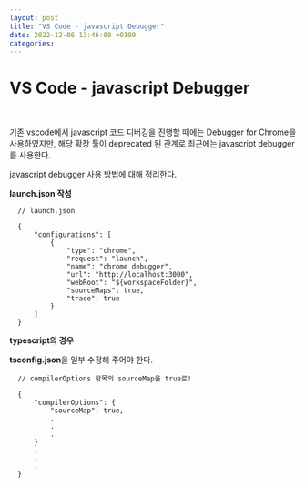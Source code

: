 ```yaml
---
layout: post
title: "VS Code - javascript Debugger"
date: 2022-12-06 13:46:00 +0100
categories:
---
```


# VS Code - javascript Debugger

&nbsp;

기존 vscode에서 javascript 코드 디버깅을 진행할 때에는 Debugger for Chrome을 사용하였지만,
해당 확장 툴이 deprecated 된 관계로 최근에는 javascript debugger를 사용한다.

javascript debugger 사용 방법에 대해 정리한다.

**launch.json 작성**

```
  // launch.json

  {
      "configurations": [
          {
              "type": "chrome",
              "request": "launch",
              "name": "chrome debugger",
              "url": "http://localhost:3000",
              "webRoot": "${workspaceFolder}",
              "sourceMaps": true,
              "trace": true
          }
      ]
  }

```

**typescript의 경우**

**tsconfig.json**을 일부 수정해 주어야 한다.

```
  // compilerOptions 항목의 sourceMap을 true로!

  {
      "compilerOptions": {
          "sourceMap": true,
          .
          .
          .
      }
      .
      .
      .
  }

```
